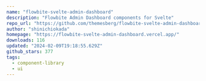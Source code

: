 ```yaml
---
name: "flowbite-svelte-admin-dashboard"
description: "Flowbite Admin Dashboard components for Svelte"
repo_url: "https://github.com/themesberg/flowbite-svelte-admin-dashboard"
author: "shinichiokada"
homepage: "https://flowbite-svelte-admin-dashboard.vercel.app/"
downloads: 116
updated: "2024-02-09T19:18:55.629Z"
github_stars: 377
tags: 
  - component-library
  - ui
---
```

